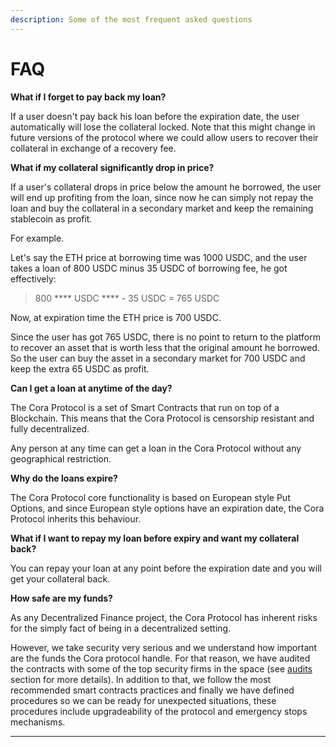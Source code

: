 ```yaml
---
description: Some of the most frequent asked questions
---
```


# FAQ

**What if I forget to pay back my loan?**

If a user doesn't pay back his loan before the expiration date, the user automatically will lose the collateral locked. Note that this might change in future versions of the protocol where we could allow users to recover their collateral in exchange of a recovery fee.

**What if my collateral significantly drop in price?**

If a user's collateral drops in price below the amount he borrowed, the user will end up profiting from the loan, since now he can simply not repay the loan and buy the collateral in a secondary market and keep the remaining stablecoin as profit.

For example.

Let's say the ETH price at borrowing time was 1000 USDC, and the user takes a loan of 800 USDC minus 35 USDC of borrowing fee, he got effectively:

> 800 **** USDC **** - 35 USDC = 765 USDC&#x20;

Now, at expiration time the ETH price is 700 USDC.

Since the user has got 765 USDC, there is no point to return to the platform to recover an asset that is worth less that the original amount he borrowed. So the user can buy the asset in a secondary market for 700 USDC and keep the extra 65 USDC as profit.

**Can I get a loan at anytime of the day?**

The Cora Protocol is a set of Smart Contracts that run on top of a Blockchain. This means that the Cora Protocol is censorship resistant and fully decentralized.&#x20;

Any person at any time can get a loan in the Cora Protocol without any geographical restriction.

**Why do the loans expire?**

The Cora Protocol core functionality is based on European style Put Options, and since European style options have an expiration date, the Cora Protocol inherits this behaviour.&#x20;

**What if I want to repay my loan before expiry and want my collateral back?**

You can repay your loan at any point before the expiration date and you will get your collateral back.

**How safe are my funds?**

As any Decentralized Finance project, the Cora Protocol has inherent risks for the simply fact of being in a decentralized setting.&#x20;

However, we take security very serious and we understand how important are the funds the Cora protocol handle. For that reason, we have audited the contracts with some of the top security firms in the space (see [audits](security/audits.md) section for more details). In addition to that, we follow the most recommended smart contracts practices and finally we have defined procedures so we can be ready for unexpected situations, these procedures include upgradeability of the protocol and emergency stops mechanisms.





****
